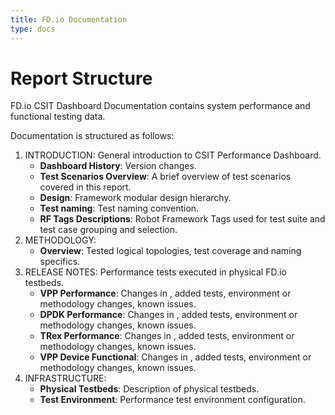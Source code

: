 ```yaml
---
title: FD.io Documentation
type: docs
---
```


# Report Structure

FD.io CSIT Dashboard Documentation contains system performance and functional
testing data.

Documentation is structured as follows:

1. INTRODUCTION: General introduction to CSIT Performance Dashboard.
   -   **Dashboard History**: Version changes.
   -   **Test Scenarios Overview**: A brief overview of test scenarios
       covered in this report.
   -   **Design**: Framework modular design hierarchy.
   -   **Test naming**: Test naming convention.
   -   **RF Tags Descriptions**: Robot Framework Tags used for test suite and
       test case grouping and selection.
2. METHODOLOGY:
   -   **Overview**: Tested logical topologies, test coverage and naming
       specifics.
3. RELEASE NOTES: Performance tests executed in physical FD.io
   testbeds.
   -   **VPP Performance**: Changes in , added tests, environment or
       methodology changes, known issues.
   -   **DPDK Performance**: Changes in , added tests, environment or
       methodology changes, known issues.
   -   **TRex Performance**: Changes in , added tests, environment or
       methodology changes, known issues.
   -   **VPP Device Functional**: Changes in , added tests, environment or
       methodology changes, known issues.
4. INFRASTRUCTURE:
   -   **Physical Testbeds**: Description of physical testbeds.
   -   **Test Environment**: Performance test environment configuration.
